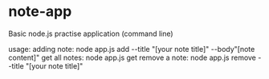# note-app
Basic node.js practise application (command line)

usage:
adding note:
node app.js add --title "[your note title]" --body"[note content]"
get all notes:
node app.js get
remove a note:
node app.js remove --title "[your note title]"
